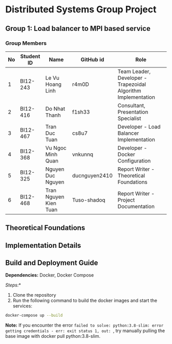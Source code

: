 # Distributed Systems Group Project

## Group 1: Load balancer to MPI based service

### Group Members

| No | Student ID | Name            | GitHub id | Role |
|----|------------|-----------------|-----------|------|
| 1  | BI12-243 | Le Vu Hoang Linh | r4m0D | Team Leader, Developer - Trapezoidal Algorithm Implementation |
| 2  | BI12-416 | Do Nhat Thanh | f1sh33 | Consultant, Presentation Specialist |
| 3  | BI12-467 | Tran Duc Tuan | cs8u7 | Developer - Load Balancer Implementation |
| 4  | BI12-368 | Vu Ngoc Minh Quan | vnkunnq | Developer - Docker Configuration |
| 5  | BI12-325 | Nguyen Duc Nguyen | ducnguyen2410 | Report Writer - Theoretical Foundations |
| 6  | BI12-468 | Tran Nguyen Kien Tuan | Tuso-shadoq | Report Writer - Project Documentation |

## Theoretical Foundations

## Implementation Details

## Build and Deployment Guide

**Dependencies:** Docker, Docker Compose

**Steps*:**
1. Clone the repository
2. Run the following command to build the docker images and start the services:
```bash
docker-compose up --build
```
**Note:** If you encounter the error `failed to solve: python:3.8-slim: error getting credentials - err: exit status 1, out: `, try manually pulling the base image with docker pull python:3.8-slim.



